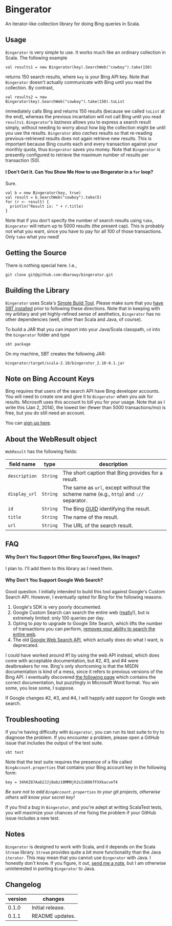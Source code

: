 Bingerator
==========

An iterator-like collection library for doing Bing queries in Scala.

Usage
-----

`Bingerator` is very simple to use.  It works much like an ordinary collection in Scala.  The following example

    val results1 = new Bingerator(key).SearchWeb("cowboy").take(150)

returns 150 search results, where `key` is your Bing API key.  Note that `Bingerator` doesn't actually communicate with Bing until you read the collection.  By contrast,

    val results2 = new Bingerator(key).SearchWeb("cowboy").take(150).toList

immediately calls Bing and returns 150 results (because we called `toList` at the end), whereas the previous incantation will not call Bing until you read `results1`. `Bingerator`'s _laziness_ allows you to express a search result simply, without needing to worry about how big the collection might be until you use the results.  `Bingerator` also _caches_ results so that re-reading previous-retrieved results does not again retrieve new results.  This is important because Bing counts each and every transaction against your monthly quota, thus `Bingerator` saves you money.  Note that `Bingerator` is presently configured to retrieve the maximum number of results per transaction (50).

#### I Don't Get It. Can You Show Me How to use Bingerator in a `for` loop?

Sure.

    val b = new Bingerator(key, true)
    val result = b.SearchWeb("cowboy").take(5)
    for (r <- result) {
      println("Result is: " + r.title)
    }

Note that if you don't specify the number of search results using `take`, `Bingerator` will return up to 5000 results (the present cap).  This is probably not what you want, since you have to pay for all 100 of those transactions. Only `take` what you need!

Getting the Source
------------------

There is nothing special here.  I.e.,

    git clone git@github.com:dbarowy/bingerator.git

Building the Library
--------------------

`Bingerator` uses Scala's [Simple Build Tool](http://www.scala-sbt.org/).  Please make sure that you [have SBT installed](http://www.scala-sbt.org/release/docs/Getting-Started/Setup.html) prior to following these directions.  Note that in keeping with my arbitary and yet highly-refined sense of aesthetics, `Bingerator` has no other dependencies (well, other than Scala and Java, of course).

To build a JAR that you can import into your Java/Scala classpath, `cd` into the `bingerator` folder and type

    sbt package

On my machine, SBT creates the following JAR:

    bingerator/target/scala-2.10/bingerator_2.10-0.1.jar

Note on Bing Account Keys
-------------------------

Bing requires that users of the search API have Bing developer accounts.  You will need to create one and give it to `Bingerator` when you ask for results.  Microsoft uses this account to bill you for your usage.  Note that as I write this (Jan 2, 2014), the lowest tier (fewer than 5000 transactions/mo) is free, but you do still need an account.

You can [sign up here](http://datamarket.azure.com/dataset/bing/search).

About the WebResult object
--------------------------

`WebResult` has the following fields:

| field name | type | description |
| --- | --- | --- |
| `description` | `String` | The short caption that Bing provides for a result. |
| `display_url` | `String` | The same as `url`, except without the scheme name (e.g., `http`) and `://` separator. |
| `id` | `String` | The Bing [GUID](http://msdn.microsoft.com/en-us/library/system.guid%28v=vs.110%29.aspx) identifying the result. |
| `title` | `String` | The name of the result. |
| `url` | `String` | The URL of the search result. |

FAQ
---

#### Why Don't You Support Other Bing SourceTypes, like Images?

I plan to.  I'll add them to this library as I need them.

#### Why Don't You Support Google Web Search?

Good question.  I initially intended to build this tool against Google's Custom Search API.  However, I eventually opted for Bing for the following reasons:

1. Google's SDK is very poorly documented.
2. Google Custom Search can search the entire web ([really](https://support.google.com/customsearch/answer/1210656?hl=en)!), but is extremely limited: only 100 queries per day.
3. Opting to _pay_ to upgrade to Google Site Search, which lifts the number of transactions you can perform, [removes your ability to search the entire web](https://support.google.com/customsearch/answer/72326?hl=en).
4. The old [Google Web Search API](https://developers.google.com/web-search/), which actually does do what I want, is deprecated.

I could have worked around #1 by using the web API instead, which does come with acceptable documentation, but #2, #3, and #4 were dealbreakers for me.  Bing's only shortcoming is that the MSDN documentation is kind of a mess, since it refers to previous versions of the Bing API.  I eventually discovered [the following page](http://datamarket.azure.com/dataset/bing/search) which contains the correct documentation, but puzzlingly in Microsoft Word format.  You win some, you lose some, I suppose.

If Google changes #2, #3, and #4, I will happily add support for Google web search.

Troubleshooting
---------------

If you're having difficulty with `Bingerator`, you can run its test suite to try to diagnose the problem.  If you encounter a problem, please open a GitHub issue that includes the output of the test suite.

    sbt test

Note that the test suite requires the presence of a file called `BingAccount.properties` that contains your Bing account key in the following form:

    key = 34hKZ87Aab2JJj8abz10MM0jh2sIU806fFXXkacveT4

_Be sure not to add `BingAccount.properties` to your git projects, otherwise others will know your secret key!_

If you find a bug in `Bingerator`, and you're adept at writing ScalaTest tests, you will maximize your chances of me fixing the problem if your GitHub issue includes a new test.

Notes
-----

`Bingerator` is designed to work with Scala, and it depends on the Scala `Stream` library.  `Stream` provides quite a bit more functionality than the Java `iterator`.  This may mean that you cannot use `Bingerator` with Java.  I honestly don't know.  If you figure, it out, [send me a note](http://barowy.net/contact/index.html), but I am otherwise uninterested in porting `Bingerator` to Java.

Changelog
---------

| version | changes |
| --- | --- |
| 0.1.0 | Initial release. |
| 0.1.1 | README updates. |